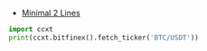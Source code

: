 - [Minimal 2 Lines](./examples/py/)


 ```python
 import ccxt
print(ccxt.bitfinex().fetch_ticker('BTC/USDT'))
 
```